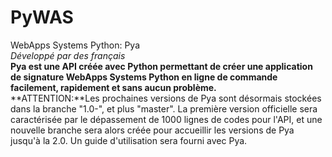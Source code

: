 # PyWAS
WebApps Systems Python: Pya <br>
*Développé par des français* <br>
**Pya est une API créée avec Python permettant de créer une application de signature WebApps Systems Python en ligne de commande facilement, rapidement et sans aucun problème.** <br>
**ATTENTION:**Les prochaines versions de Pya sont désormais stockées dans la branche "1.0-", et plus "master". La première version officielle sera caractérisée par le dépassement de 1000 lignes de codes pour l'API, et une nouvelle branche sera alors créée pour accueillir les versions de Pya jusqu'à la 2.0. Un guide d'utilisation sera fourni avec Pya.
